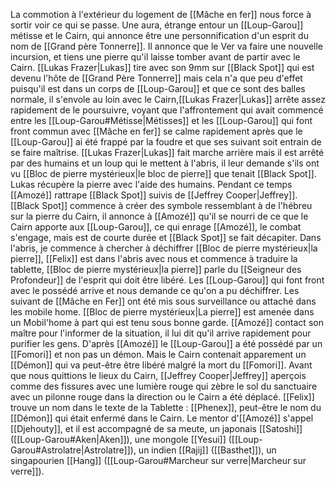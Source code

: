 La commotion à l'extérieur du logement de [[Mâche en fer]] nous force à sortir voir ce qui se passe. Une aura, étrange entour un [[Loup-Garou]] métisse et le Cairn, qui annonce être une personnification d'un esprit du nom de [[Grand père Tonnerre]].
Il annonce que le Ver va faire une nouvelle incursion, et tiens une pierre qu'il laisse tomber avant de partir avec le Cairn.
[[Lukas Frazer|Lukas]] tire avec son 9mm sur [[Black Spot]] qui est devenu l'hôte de [[Grand Père Tonnerre]] mais cela n'a que peu d'effet puisqu'il est dans un corps de [[Loup-Garou]] et que ce sont des balles normale, il s'envole au loin avec le Cairn,[[Lukas Frazer|Lukas]] arrête assez rapidement de le poursuivre, voyant que l'affrontement qui avait commencé entre les [[Loup-Garou#Métisse|Métisses]] et les [[Loup-Garou]] qui font front commun avec [[Mâche en fer]] se calme rapidement après que le [[Loup-Garou]] ai été frappé par la foudre et que ses suivant soit entrain de se faire maîtrise.
[[Lukas Frazer|Lukas]] fait marche arrière mais il est arrêté par des humains et un loup qui le mettent à l'abris, il leur demande s'ils ont vu [[Bloc de pierre mystérieux|le bloc de  pierre]] que tenait [[Black Spot]]. Lukas récupère la pierre avec l'aide des humains.
Pendant ce temps [[Amozé]] rattrape [[Black Spot]] suivis de [[Jeffrey Cooper|Jeffrey]]. [[Black Spot]] commence à créer des symbole ressemblant à de l'hébreu sur la pierre du Cairn, il annonce à [[Amozé]] qu'il se nourri de ce que le Cairn apporte aux [[Loup-Garou]], ce qui enrage [[Amozé]], le combat s'engage, mais est de courte durée et [[Black Spot]] se fait décapiter.
Dans l'abris, je commence à chercher à déchiffrer [[Bloc de pierre mystérieux|la pierre]], [[Felix]] est dans l'abris avec nous et commence à traduire la tablette, [[Bloc de pierre mystérieux|la pierre]] parle du [[Seigneur des Profondeur]] de l'esprit qui doit être libéré.
Les [[Loup-Garou]] qui font front avec le possédé arrive et nous demande ce qu'on a pu déchiffrer. Les suivant de [[Mâche en Fer]] ont été mis sous surveillance ou attaché dans les mobile home. [[Bloc de pierre mystérieux|La pierre]] est amenée dans un Mobil'home à part qui est tenu sous bonne garde.
[[Amozé]] contact son maître pour l'informer de la situation, il lui dit qu'il arrive rapidement pour purifier les gens.
D'après [[Amozé]] le [[Loup-Garou]] a été possédé par un [[Fomori]] et non pas un démon. Mais le Cairn contenait apparement un [[Démon]] qui va peut-être être libéré malgré la mort du [[Fomori]].
Avant que nous quittions le lieux du Cairn, [[Jeffrey Cooper|Jeffrey]] aperçois comme des fissures avec une lumière rouge qui zèbre le sol du sanctuaire avec un pilonne rouge dans la direction ou le Cairn a été déplacé.
[[Felix]] trouve un nom dans le texte de la Tablette : [[Phenex]], peut-être le nom du [[Démon]] qui était enfermé dans le Cairn.
Le mentor d'[[Amozé]] s'appel [[Djehouty]], et il est accompagné de sa meute, un japonais [[Satoshi]] ([[Loup-Garou#Aken|Aken]]), une mongole [[Yesui]] ([[Loup-Garou#Astrolatre|Astrolatre]]), un indien [[Rajij]] ([[Basthet]]), un singapourien [[Hang]] ([[Loup-Garou#Marcheur sur verre|Marcheur sur verre]]).
